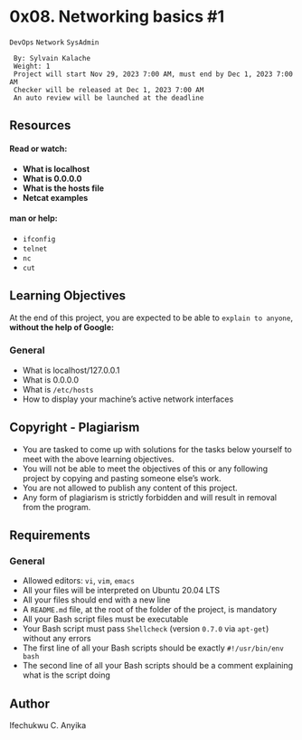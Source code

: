 # 0x08. Networking basics #1
  `DevOps` `Network` `SysAdmin`
```
 By: Sylvain Kalache
 Weight: 1
 Project will start Nov 29, 2023 7:00 AM, must end by Dec 1, 2023 7:00 AM
 Checker will be released at Dec 1, 2023 7:00 AM
 An auto review will be launched at the deadline
```

## Resources
#### Read or watch:

* **What is localhost**
* **What is 0.0.0.0**
* **What is the hosts file**
* **Netcat examples**
#### man or help:

* `ifconfig`
* `telnet`
* `nc`
* `cut`
## Learning Objectives
At the end of this project, you are expected to be able to `explain to anyone`, __without the help of Google:__

### General
* What is localhost/127.0.0.1
* What is 0.0.0.0
* What is `/etc/hosts`
* How to display your machine’s active network interfaces
## Copyright - Plagiarism
* You are tasked to come up with solutions for the tasks below yourself to meet with the above learning objectives.
* You will not be able to meet the objectives of this or any following project by copying and pasting someone else’s work.
* You are not allowed to publish any content of this project.
* Any form of plagiarism is strictly forbidden and will result in removal from the program.
## Requirements
### General
* Allowed editors: `vi`, `vim`, `emacs`
* All your files will be interpreted on Ubuntu 20.04 LTS
* All your files should end with a new line
* A `README.md` file, at the root of the folder of the project, is mandatory
* All your Bash script files must be executable
* Your Bash script must pass `Shellcheck` (version `0.7.0` via `apt-get`) without any errors
* The first line of all your Bash scripts should be exactly `#!/usr/bin/env bash`
* The second line of all your Bash scripts should be a comment explaining what is the script doing

## Author
Ifechukwu C. Anyika
